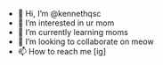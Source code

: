 - 👋 Hi, I’m @kennethqsc
- 👀 I’m interested in ur mom
- 🌱 I’m currently learning moms
- 💞️ I’m looking to collaborate on meow
- 📫 How to reach me [ig]

<!---
kennethqsc/kennethqsc is a ✨ special ✨ repository because its `README.md` (this file) appears on your GitHub profile.
You can click the Preview link to take a look at your changes.
--->
